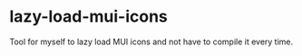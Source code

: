 # lazy-load-mui-icons
Tool for myself to lazy load MUI icons and not have to compile it every time.
